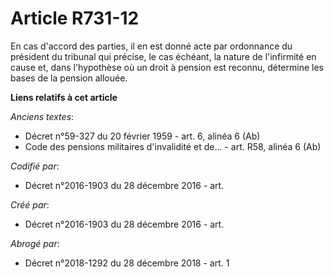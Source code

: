 # Article R731-12

En cas d'accord des parties, il en est donné acte par ordonnance du président du tribunal qui précise, le cas échéant, la
nature de l'infirmité en cause et, dans l'hypothèse où un droit à pension est reconnu, détermine les bases de la pension
allouée.

**Liens relatifs à cet article**

_Anciens textes_:

  - Décret n°59-327 du 20 février 1959 - art. 6, alinéa 6 (Ab)
  - Code des pensions militaires d'invalidité et de... - art. R58, alinéa 6 (Ab)

_Codifié par_:

  - Décret n°2016-1903 du 28 décembre 2016 - art.

_Créé par_:

  - Décret n°2016-1903 du 28 décembre 2016 - art.

_Abrogé par_:

  - Décret n°2018-1292 du 28 décembre 2018 - art. 1

